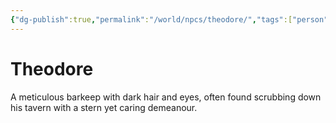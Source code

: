 ```yaml
---
{"dg-publish":true,"permalink":"/world/npcs/theodore/","tags":["person","npc"],"noteIcon":""}
---
```


# Theodore
A meticulous barkeep with dark hair and eyes, often found scrubbing down his tavern with a stern yet caring demeanour.